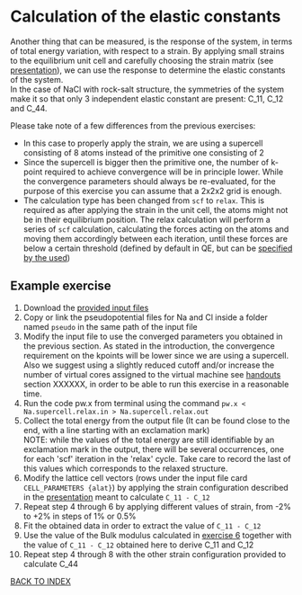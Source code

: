 # Calculation of the elastic constants

Another thing that can be measured, is the response of the system, in terms of total energy variation, with respect to a strain.
By applying small strains to the equilibrium unit cell and carefully choosing the strain matrix (see [presentation](XXXXXXX)), we can use the response to determine the elastic constants of the system.  
In the case of NaCl with rock-salt structure, the symmetries of the system make it so that only 3 independent elastic constant are present: C_11, C_12 and C_44.

Please take note of a few differences from the previous exercises:
- In this case to properly apply the strain, we are using a supercell consisting of 8 atoms instead of the primitive one consisting of 2
- Since the supercell is bigger then the primitive one, the number of k-point required to achieve convergence will be in principle lower.
  While the convergence parameters should always be re-evaluated, for the purpose of this exercise you can assume that a 2x2x2 grid is enough.
- The calculation type has been changed from ```scf``` to ```relax```. This is required as after applying the strain in the unit cell, the atoms might not be in their equilibrium position.
  The relax calculation will perform a series of ```scf``` calculation, calculating the forces acting on the atoms and moving them accordingly between each iteration, until these forces are below a certain threshold (defined by default in QE, but can be [specified by the used](https://www.quantum-espresso.org/Doc/INPUT_PW.html#idm118))

## Example exercise

1. Download the [provided input files](../files/NaCl.supercell.relax.in)
2. Copy or link the pseudopotential files for Na and Cl inside a folder named ```pseudo``` in the same path of the input file
3. Modify the input file to use the converged parameters you obtained in the previous section.
  As stated in the introduction, the convergence requirement on the kpoints will be lower since we are using a supercell.  
  Also we suggest using a slightly reduced cutoff and/or increase the number of virtual cores assigned to the virtual machine see [handouts](../files/handouts.pdf) section XXXXXX, in order to be able to run this exercise in a reasonable time.
4. Run the code pw.x from terminal using the command ```pw.x < Na.supercell.relax.in > Na.supercell.relax.out```
5. Collect the total energy from the output file (It can be found close to the end, with a line starting with an exclamation mark)  
  NOTE: while the values of the total energy are still identifiable by an exclamation mark in the output, there will be several occurrences, one for each 'scf' iteration in the 'relax' cycle.
  Take care to record the last of this values which corresponds to the relaxed structure.
6. Modify the lattice cell vectors (rows under the input file card ```CELL_PARAMETERS {alat}```) by applying the strain configuration described in the [presentation](XXXXXX) meant to calculate ```C_11 - C_12```
7. Repeat step 4 through 6 by applying different values of strain, from -2% to +2% in steps of 1% or 0.5%
8. Fit the obtained data in order to extract the value of ```C_11 - C_12```
9. Use the value of the Bulk modulus calculated in [exercise 6](../6_mechanical_properties_lattice_param/README.md) together with the value of ```C_11 - C_12``` obtained here to derive C_11 and C_12
10. Repeat step 4 through 8 with the other strain configuration provided to calculate C_44


[BACK TO INDEX](../README.md)